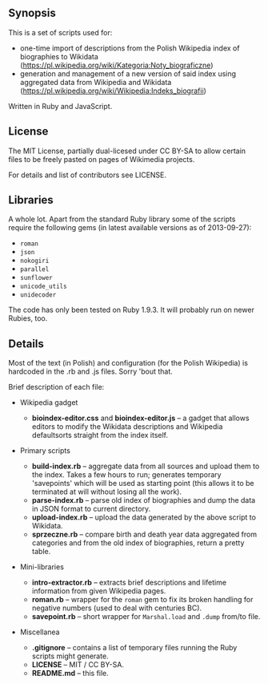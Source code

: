 ## Synopsis

This is a set of scripts used for:
* one-time import of descriptions from the Polish Wikipedia index of biographies to Wikidata
  (https://pl.wikipedia.org/wiki/Kategoria:Noty_biograficzne)
* generation and management of a new version of said index using aggregated data from Wikipedia and
  Wikidata (https://pl.wikipedia.org/wiki/Wikipedia:Indeks_biografii)

Written in Ruby and JavaScript.

## License

The MIT License, partially dual-licesed under CC BY-SA to allow certain files to be freely pasted on
pages of Wikimedia projects.

For details and list of contributors see LICENSE.

## Libraries

A whole lot. Apart from the standard Ruby library some of the scripts require the following gems (in
latest available versions as of 2013-09-27):

* `roman`
* `json`
* `nokogiri`
* `parallel`
* `sunflower`
* `unicode_utils`
* `unidecoder`

The code has only been tested on Ruby 1.9.3. It will probably run on newer Rubies, too.

## Details

Most of the text (in Polish) and configuration (for the Polish Wikipedia) is hardcoded in the .rb
and .js files. Sorry 'bout that.

Brief description of each file:

* Wikipedia gadget
    * **bioindex-editor.css** and **bioindex-editor.js** – a gadget that allows editors to modify
      the Wikidata descriptions and Wikipedia defaultsorts straight from the index itself.

* Primary scripts
    * **build-index.rb** – aggregate data from all sources and upload them to the index. Takes a few
      hours to run; generates temporary 'savepoints' which will be used as starting point (this
      allows it to be terminated at will without losing all the work).
    * **parse-index.rb** – parse old index of biographies and dump the data in JSON format to
      current directory.
    * **upload-index.rb** – upload the data generated by the above script to Wikidata.
    * **sprzeczne.rb** – compare birth and death year data aggregated from categories and from the
      old index of biographies, return a pretty table.

* Mini-libraries
    * **intro-extractor.rb** – extracts brief descriptions and lifetime information from given
      Wikipedia pages.
    * **roman.rb** – wrapper for the `roman` gem to fix its broken handling for negative numbers
      (used to deal with centuries BC).
    * **savepoint.rb** – short wrapper for `Marshal.load` and `.dump` from/to file.

* Miscellanea
    * **.gitignore** – contains a list of temporary files running the Ruby scripts might generate.
    * **LICENSE** – MIT / CC BY-SA.
    * **README.md** – this file.
